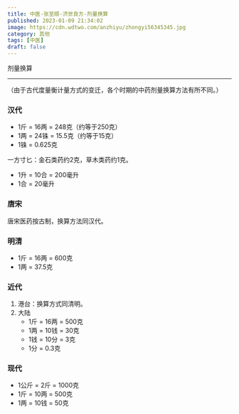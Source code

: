 ```yaml
---
title: 中医-张至顺-济世良方-剂量换算
published: 2023-01-09 21:34:02
image: https://cdn.wdtwo.com/anzhiyu/zhongyi56345345.jpg
category: 其他
tags: [中医]
draft: false
---
```


剂量换算

<!--more-->
------


（由于古代度量衡计量方式的变迁，各个时期的中药剂量换算方法有所不同。）

### 汉代

- 1斤 = 16两 = 248克（约等于250克）
- 1两 = 24铢 = 15.5克（约等于15克）
- 1铢 = 0.625克

一方寸匕：金石类药约2克，草木类药约1克。
- 1升 = 10合 = 200毫升
- 1合 = 20毫升

### 唐宋

唐宋医药按古制，换算方法同汉代。

### 明清

- 1斤 = 16两 = 600克
- 1两 = 37.5克

### 近代

1. 港台：换算方式同清明。
2. 大陆
    - 1斤 = 16两 = 500克
    - 1两 = 10钱 = 30克
    - 1钱 = 10分 = 3克
    - 1分 = 0.3克

### 现代

- 1公斤 = 2斤 = 1000克
- 1斤 = 10两 = 500克
- 1两 = 10钱 = 50克
